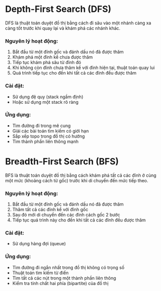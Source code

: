 # Depth-First Search (DFS)

DFS là thuật toán duyệt đồ thị bằng cách đi sâu vào một nhánh càng xa càng tốt trước khi quay lại và khám phá các nhánh khác.

### Nguyên lý hoạt động:

1. Bắt đầu từ một đỉnh gốc và đánh dấu nó đã được thăm
2. Khám phá một đỉnh kề chưa được thăm
3. Tiếp tục khám phá sâu từ đỉnh đó
4. Khi không còn đỉnh chưa thăm kề với đỉnh hiện tại, thuật toán quay lui
5. Quá trình tiếp tục cho đến khi tất cả các đỉnh đều được thăm

### Cài đặt:

- Sử dụng đệ quy (stack ngầm định)
- Hoặc sử dụng một stack rõ ràng

### Ứng dụng:

- Tìm đường đi trong mê cung
- Giải các bài toán tìm kiếm có giới hạn
- Sắp xếp topo trong đồ thị có hướng
- Tìm thành phần liên thông mạnh

# Breadth-First Search (BFS)

BFS là thuật toán duyệt đồ thị bằng cách khám phá tất cả các đỉnh ở cùng một mức (khoảng cách từ gốc) trước khi di chuyển đến mức tiếp theo.

### Nguyên lý hoạt động:

1. Bắt đầu từ một đỉnh gốc và đánh dấu nó đã được thăm
2. Thăm tất cả các đỉnh kề với đỉnh gốc
3. Sau đó mới di chuyển đến các đỉnh cách gốc 2 bước
4. Tiếp tục quá trình này cho đến khi tất cả các đỉnh đều được thăm

### Cài đặt:

- Sử dụng hàng đợi (queue)

### Ứng dụng:

- Tìm đường đi ngắn nhất trong đồ thị không có trọng số
- Thuật toán tìm kiếm từ điển
- Tìm tất cả các nút trong một thành phần liên thông
- Kiểm tra tính chất hai phía (bipartite) của đồ thị